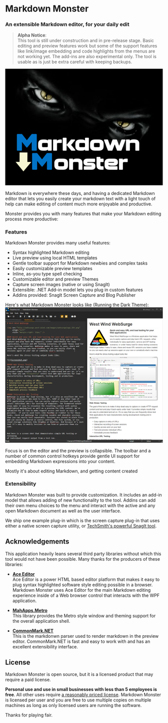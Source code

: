 # Markdown Monster
### An extensible Markdown editor, for your daily edit

> **Alpha Notice**:  
> This tool is still under construction and in pre-release stage. Basic editing and preview features work but some of the support features like link/image embedding and code highlights from the menus are not working yet. The add-ins are also experimental only. The tool is usable as is just be extra careful with keeping backups.

![](Art/MarkdownMonster.png)

Markdown is everywhere these days, and having a dedicated Markdown editor that lets you easily create your markdown text with a light touch of help can make editing of content much more enjoyable and productive.

Monster provides you with many features that make your Markdown editing process more productive:

### Features
Markdown Monster provides many useful features:

* Syntax highlighted Markdown editing
* Live preview using local HTML templates
* Gentle toolbar support for Markdown newbies and complex tasks
* Easily customizable preview templates
* Inline, as-you type spell checking
* Customizable editor and preview Themes
* Capture screen images (native or using SnagIt)
* Extensible: .NET Add-in model lets you plug in custom features
* Addins provided: SnagIt Screen Capture and Blog Publisher

Here's what Markdown Monster looks like (Running the Dark Theme):
![Markdown Monster Screen Shot](screenshot.png)

Focus is on the editor and the preview is collapsible. The toolbar and a number of common control hotkeys provide gentle UI support for embedding Markdown expressions into your content.

Mostly it's about editing Markdown, and getting content created

### Extensibility
Markdown Monster was built to provide customization. It includes an add-in model that allows adding of new functionality to the tool. Addins can add their own menu choices to the menu and interact with the active and any open Markdown document as well as the user interface. 

We ship one example plug-in which is the screen capture plug-in that uses either a native screen capture utility, or [TechSmith's powerful SnagIt tool](https://www.techsmith.com/snagit.html).


## Acknowledgements
This application heavily leans several third party libraries without which this tool would not have been possible. Many thanks for the producers of these libraries:

* **[Ace Editor](https://ace.c9.io)**  
Ace Editor is a power HTML based editor platform that makes it easy to plug syntax highlighted software style editing possible in a browser. Markdown Monster uses Ace Editor for the main Markdown editing experience inside of a Web browser control that interacts with the WPF application.

* **[MahApps.Metro](http://mahapps.com/)**  
This library provides the Metro style window and theming support for the overall application shell.

* **[CommonMark.NET](https://github.com/Knagis/CommonMark.NET)**  
This is the markdonwn parser used to render markdown in the preview editor. CommonMark.NET is fast and easy to work with and has an excellent extensibility interface.

## License
Markdown Monster is open source, but it is a licensed product that may require a paid license.

**Personal use and use in small businesses with less than 5 employees is free**. All other uses require [a reasonably priced license](http://store.west-wind.com/product/MARKDOWN_MONSTER). Markdown Monster is licensed per user and you are free to use multiple copies on multiple machines as long as only licensed users are running the software.

Thanks for playing fair.